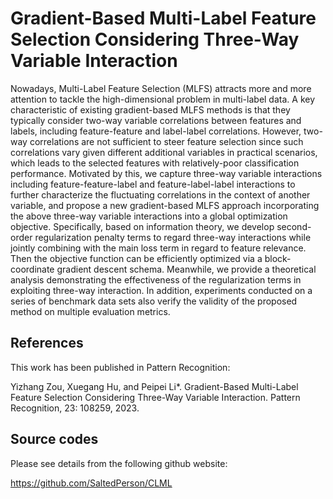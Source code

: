 # Gradient-Based Multi-Label Feature Selection Considering Three-Way Variable Interaction 
<P>
  Nowadays, Multi-Label Feature Selection (MLFS) attracts more and more attention to tackle the high-dimensional problem in multi-label data. A key characteristic of existing gradient-based MLFS methods is that they typically consider two-way variable correlations between features and labels, including feature-feature and label-label correlations. However, two-way correlations are not sufficient to steer feature selection since such correlations vary given different additional variables in practical scenarios, which leads to the selected features with relatively-poor classification performance. Motivated by this, we capture three-way variable interactions including feature-feature-label and feature-label-label interactions to further characterize the fluctuating correlations in the context of another variable, and propose a new gradient-based MLFS approach incorporating the above three-way variable interactions into a global optimization objective. Specifically, based on information theory, we develop second-order regularization penalty terms to regard three-way interactions while jointly combining with the main loss term in regard to feature relevance. Then the objective function can be efficiently optimized via a block-coordinate gradient descent schema. Meanwhile, we provide a theoretical analysis demonstrating the effectiveness of the regularization terms in exploiting three-way interaction. In addition, experiments conducted on a series of benchmark data sets also verify the validity of the proposed method on multiple evaluation metrics.
</P>

<H2>References</H2>
This work has been published in Pattern Recognition:
<P>
  Yizhang Zou, Xuegang Hu, and Peipei Li*. Gradient-Based Multi-Label Feature Selection Considering Three-Way Variable Interaction. Pattern Recognition, 23: 108259, 2023.
</P>

<H2>Source codes</H2>
Please see details from the following github website:

https://github.com/SaltedPerson/CLML
